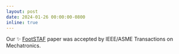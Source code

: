 ```yaml
---
layout: post
date: 2024-01-26 00:00:00-0800
inline: true
---
```

 

Our :sparkles: [FootSTAF](https://ieeexplore.ieee.org/document/10415301) paper was accepted by IEEE/ASME Transactions on Mechatronics.
